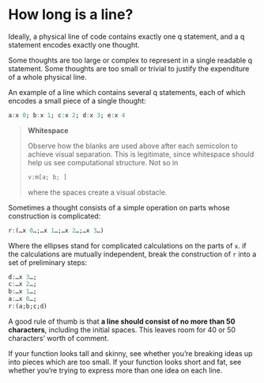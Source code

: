 How long is a line?
===================


Ideally, a physical line of code contains exactly one q statement, and a q statement encodes exactly one thought. 

Some thoughts are too large or complex to represent in a single readable q statement. Some thoughts are too small or trivial to justify the expenditure of a whole physical line. 

An example of a line which contains several q statements, each of which encodes a small piece of a single thought:

```q
a:x 0; b:x 1; c:x 2; d:x 3; e:x 4
```

> **Whitespace**
>
> Observe how the blanks are used above after each semicolon to achieve visual separation. 
> This is legitimate, since whitespace should help us see computational structure. 
> Not so in 
> ```q
> v:m[a; b; ]
> ```
>
> where the spaces create a visual obstacle.

Sometimes a thought consists of a simple operation on parts whose construction is complicated:

```q
r:(…x 0…;…x 1…;…x 2…;…x 3…)
```

Where the ellipses stand for complicated calculations on the parts of `x`. if the calculations are mutually independent, break the construction of `r` into a set of preliminary steps:

```q
d:…x 3…;
c:…x 2…;
b:…x 1…;
a:…x 0…;
r:(a;b;c;d)
```

A good rule of thumb is that **a line should consist of no more than 50 characters**, including the initial spaces. This leaves room for 40 or 50 characters’ worth of comment.

If your function looks tall and skinny, see whether you’re breaking ideas up into pieces which are too small. If your function looks short and fat, see whether you‘re trying to express more than one idea on each line. 